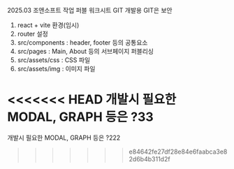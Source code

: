 2025.03 조앤소프트 작업 퍼블 워크시트 GIT
개발용 GIT은 보안 
1. react + vite 환경(임시)
2. router 설정
3. src/components : header, footer 등의 공통요소
4. src/pages : Main, About 등의 서브페이지 퍼블리싱
5. src/assets/css : CSS 파일
6. src/assets/img : 이미지 파일

<<<<<<< HEAD
개발시 필요한 MODAL, GRAPH 등은 ?33
=======
개발시 필요한 MODAL, GRAPH 등은 ?222
>>>>>>> e84642fe27df28e84e6faabca3e82d6b4b311d2f
